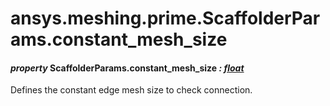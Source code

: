 <a id="ansys-meshing-prime-scaffolderparams-constant-mesh-size"></a>

# ansys.meshing.prime.ScaffolderParams.constant_mesh_size

<a id="ansys.meshing.prime.ScaffolderParams.constant_mesh_size"></a>

#### *property* ScaffolderParams.constant_mesh_size *: [float](https://docs.python.org/3.11/library/functions.html#float)*

Defines the constant edge mesh size to check connection.

<!-- !! processed by numpydoc !! -->
